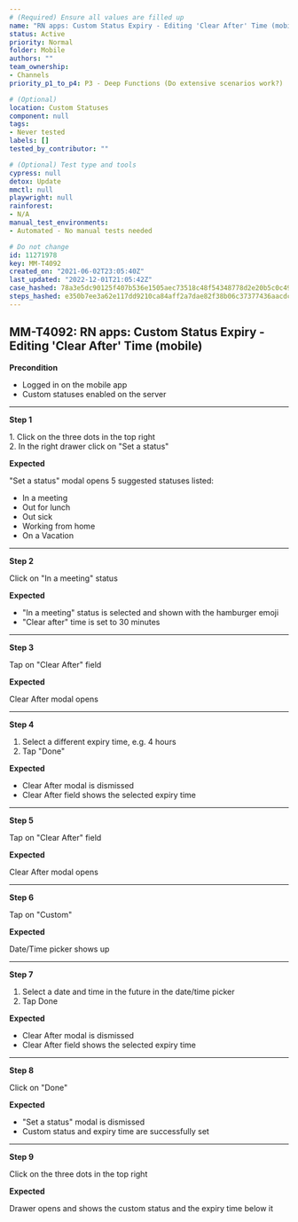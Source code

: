 ```yaml
---
# (Required) Ensure all values are filled up
name: "RN apps: Custom Status Expiry - Editing 'Clear After' Time (mobile)"
status: Active
priority: Normal
folder: Mobile
authors: ""
team_ownership:
- Channels
priority_p1_to_p4: P3 - Deep Functions (Do extensive scenarios work?)

# (Optional)
location: Custom Statuses
component: null
tags:
- Never tested
labels: []
tested_by_contributor: ""

# (Optional) Test type and tools
cypress: null
detox: Update
mmctl: null
playwright: null
rainforest:
- N/A
manual_test_environments:
- Automated - No manual tests needed

# Do not change
id: 11271978
key: MM-T4092
created_on: "2021-06-02T23:05:40Z"
last_updated: "2022-12-01T21:05:42Z"
case_hashed: 78a3e5dc90125f407b536e1505aec73518c48f54348778d2e20b5c0c498b48e224745c1c75f8ff591245f39731a168dd
steps_hashed: e350b7ee3a62e117dd9210ca84aff2a7dae82f38b06c37377436aacdc01564a957d173c9a8ab6841521ea11b41caf431
---
```


<!-- (Auto-generated) Based on frontmatter's "key" and "name" -->

## MM-T4092: RN apps: Custom Status Expiry - Editing 'Clear After' Time (mobile)

**Precondition**

- Logged in on the mobile app
- Custom statuses enabled on the server

---

**Step 1**

1\. Click on the three dots in the top right\
2\. In the right drawer click on "Set a status"

**Expected**

"Set a status" modal opens 5 suggested statuses listed:

- In a meeting
- Out for lunch
- Out sick
- Working from home
- On a Vacation

---

**Step 2**

Click on "In a meeting" status

**Expected**

- "In a meeting" status is selected and shown with the hamburger emoji
- "Clear after" time is set to 30 minutes

---

**Step 3**

Tap on "Clear After" field

**Expected**

Clear After modal opens

---

**Step 4**

1. Select a different expiry time, e.g. 4 hours
2. Tap "Done"

**Expected**

- Clear After modal is dismissed
- Clear After field shows the selected expiry time

---

**Step 5**

Tap on "Clear After" field

**Expected**

Clear After modal opens

---

**Step 6**

Tap on "Custom"

**Expected**

Date/Time picker shows up

---

**Step 7**

1. Select a date and time in the future in the date/time picker
2. Tap Done

**Expected**

- Clear After modal is dismissed
- Clear After field shows the selected expiry time

---

**Step 8**

Click on "Done"

**Expected**

- "Set a status" modal is dismissed
- Custom status and expiry time are successfully set

---

**Step 9**

Click on the three dots in the top right

**Expected**

Drawer opens and shows the custom status and the expiry time below it
